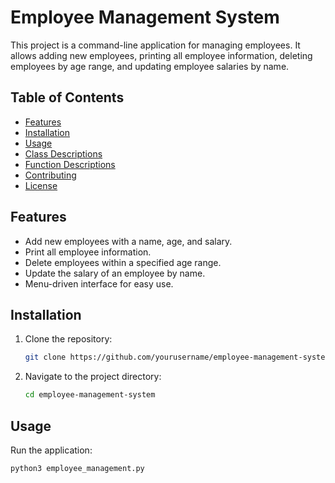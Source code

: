 # Employee Management System

This project is a command-line application for managing employees. It allows adding new employees, printing all employee information, deleting employees by age range, and updating employee salaries by name.

## Table of Contents
- [Features](#features)
- [Installation](#installation)
- [Usage](#usage)
- [Class Descriptions](#class-descriptions)
- [Function Descriptions](#function-descriptions)
- [Contributing](#contributing)
- [License](#license)

## Features
- Add new employees with a name, age, and salary.
- Print all employee information.
- Delete employees within a specified age range.
- Update the salary of an employee by name.
- Menu-driven interface for easy use.

## Installation
1. Clone the repository:
    ```bash
    git clone https://github.com/yourusername/employee-management-system.git
    ```
2. Navigate to the project directory:
    ```bash
    cd employee-management-system
    ```

## Usage
Run the application:
```bash
python3 employee_management.py

